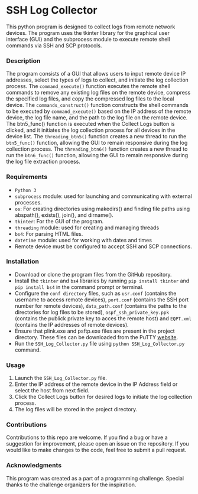 # SSH Log Collector
This python program is designed to collect logs from remote network devices. The program uses the tkinter library for the graphical user interface (GUI) and the subprocess module to execute remote shell commands via SSH and SCP protocols.

### Description
The program consists of a GUI that allows users to input remote device IP addresses, select the types of logs to collect, and initiate the log collection process. The `command_execute()` function executes the remote shell commands to remove any existing log files on the remote device, compress the specified log files, and copy the compressed log files to the local device. The `commands_construct()` function constructs the shell commands to be executed by `command_execute()` based on the IP address of the remote device, the log file name, and the path to the log file on the remote device. The btn5_func() function is executed when the Collect Logs button is clicked, and it initiates the log collection process for all devices in the device list. The `threading_btn5()` function creates a new thread to run the `btn5_func()` function, allowing the GUI to remain responsive during the log collection process. The `threading_btn6()` function creates a new thread to run the `btn6_func()` function, allowing the GUI to remain responsive during the log file extraction process.

### Requirements
- `Python 3`
- `subprocess` module: used for launching and communicating with external processes.
- `os`: For creating directories using makedirs() and finding file paths using abspath(), exists(), join(), and dirname().
- `tkinter`: For the GUI of the program.
- `threading` module: used for creating and managing threads
- `bs4`: For parsing HTML files.
- `datetime` module: used for working with dates and times
- Remote device must be configured to accept SSH and SCP connections.

### Installation
- Download or clone the program files from the GitHub repository.
- Install the `tkinter` and `bs4` libraries by running `pip install tkinter` and `pip install bs4` in the command prompt or terminal.
- Configure the `conf directory` files, such as `usr.conf` (contains the username to access remote devices), `port.conf` (contains the SSH port number for remote devices), `data_path.conf` (contains the paths to the directories for log files to be stored), `ospf_ssh_private_key.ppk` (contains the publick private key to acces the remote host) and `EQPT.xml` (contains the IP addresses of remote devices).
- Ensure that plink.exe and psftp.exe files are present in the project directory. These files can be downloaded from the PuTTY [website](https://www.chiark.greenend.org.uk/~sgtatham/putty/latest.html).
- Run the `SSH_Log_Collector.py` file using `python SSH_Log_Collector.py` command.

### Usage
1. Launch the `SSH_Log_Collector.py` file.
2. Enter the IP address of the remote device in the IP Address field or select the host from next field.
3. Click the Collect Logs button for desired logs to initiate the log collection process.
4. The log files will be stored in the project directory.

### Contributions
Contributions to this repo are welcome. If you find a bug or have a suggestion for improvement, please open an issue on the repository. If you would like to make changes to the code, feel free to submit a pull request.

### Acknowledgments
This program was created as a part of a programming challenge. Special thanks to the challenge organizers for the inspiration.

